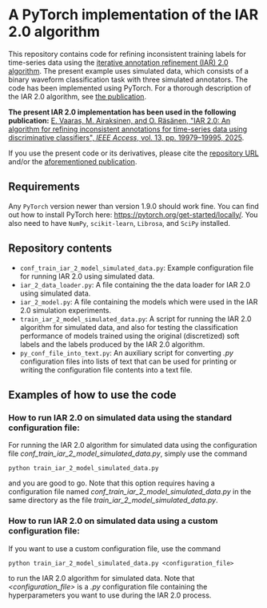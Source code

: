 # A PyTorch implementation of the IAR 2.0 algorithm

This repository contains code for refining inconsistent training labels for time-series data using the [iterative annotation refinement (IAR) 2.0 algorithm](https://ieeexplore.ieee.org/document/10854471). The present example uses simulated data, which consists of a binary waveform classification task with three simulated annotators. The code has been implemented using PyTorch. For a thorough description of the IAR 2.0 algorithm, see [the publication](https://ieeexplore.ieee.org/document/10854471).

**The present IAR 2.0 implementation has been used in the following publication:**
[E. Vaaras, M. Airaksinen, and O. Räsänen, "IAR 2.0: An algorithm for refining inconsistent annotations for time-series data using discriminative classifiers", _IEEE Access_, vol. 13, pp. 19979–19995, 2025](https://ieeexplore.ieee.org/document/10854471).

If you use the present code or its derivatives, please cite the [repository URL](https://github.com/SPEECHCOG/IAR_2) and/or the [aforementioned publication](https://ieeexplore.ieee.org/document/10854471).

## Requirements
Any `PyTorch` version newer than version 1.9.0 should work fine. You can find out how to install PyTorch here: https://pytorch.org/get-started/locally/. You also need to have `NumPy`, `scikit-learn`, `Librosa`, and `SciPy` installed.

## Repository contents
- `conf_train_iar_2_model_simulated_data.py`: Example configuration file for running IAR 2.0 using simulated data.
- `iar_2_data_loader.py`: A file containing the the data loader for IAR 2.0 using simulated data.
- `iar_2_model.py`: A file containing the models which were used in the IAR 2.0 simulation experiments.
- `train_iar_2_model_simulated_data.py`: A script for running the IAR 2.0 algorithm for simulated data, and also for testing the classification performance of models trained using the original (discretized) soft labels and the labels produced by the IAR 2.0 algorithm.
- `py_conf_file_into_text.py`: An auxiliary script for converting _.py_ configuration files into lists of text that can be used for printing or writing the configuration file contents into a text file.


## Examples of how to use the code


### How to run IAR 2.0 on simulated data using the standard configuration file:
For running the IAR 2.0 algorithm for simulated data using the configuration file _conf_train_iar_2_model_simulated_data.py_, simply use the command
```
python train_iar_2_model_simulated_data.py
```
and you are good to go. Note that this option requires having a configuration file named _conf_train_iar_2_model_simulated_data.py_ in the same directory as the file _train_iar_2_model_simulated_data.py_.

### How to run IAR 2.0 on simulated data using a custom configuration file:
If you want to use a custom configuration file, use the command
```
python train_iar_2_model_simulated_data.py <configuration_file>
```
to run the IAR 2.0 algorithm for simulated data. Note that _<configuration_file>_ is a _.py_ configuration file containing the hyperparameters you want to use during the IAR 2.0 process.
